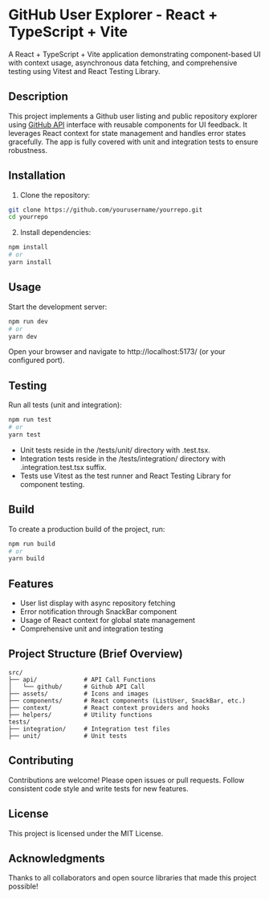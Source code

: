# GitHub User Explorer - React + TypeScript + Vite

A React + TypeScript + Vite application demonstrating component-based UI with context usage, asynchronous data fetching, and comprehensive testing using Vitest and React Testing Library.

## Description

This project implements a Github user listing and public repository explorer using [GitHub API](https://developer.github.com/v3/) interface with reusable components for UI feedback. It leverages React context for state management and handles error states gracefully. The app is fully covered with unit and integration tests to ensure robustness.

## Installation
1. Clone the repository:
```bash
git clone https://github.com/yourusername/yourrepo.git
cd yourrepo
```
2. Install dependencies:
```bash
npm install
# or
yarn install
```

## Usage
Start the development server:
```bash
npm run dev
# or
yarn dev
```
Open your browser and navigate to http://localhost:5173/ (or your configured port).

## Testing
Run all tests (unit and integration):
```bash
npm run test
# or
yarn test
```
- Unit tests reside in the /tests/unit/ directory with .test.tsx.
- Integration tests reside in the /tests/integration/ directory with .integration.test.tsx suffix.
- Tests use Vitest as the test runner and React Testing Library for component testing.

## Build

To create a production build of the project, run:

```bash
npm run build
# or
yarn build
```

## Features
- User list display with async repository fetching
- Error notification through SnackBar component
- Usage of React context for global state management
- Comprehensive unit and integration testing

## Project Structure (Brief Overview)
```
src/
├── api/             # API Call Functions
│   └── github/      # Github API Call
├── assets/          # Icons and images
├── components/      # React components (ListUser, SnackBar, etc.)
├── context/         # React context providers and hooks
├── helpers/         # Utility functions
tests/
├── integration/     # Integration test files
├── unit/            # Unit tests
```

## Contributing
Contributions are welcome! Please open issues or pull requests. Follow consistent code style and write tests for new features.

## License
This project is licensed under the MIT License.

## Acknowledgments
Thanks to all collaborators and open source libraries that made this project possible!
